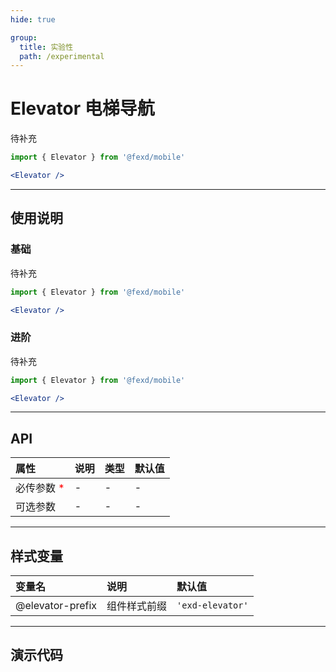 ```yaml
---
hide: true

group:
  title: 实验性
  path: /experimental
---
```


# Elevator 电梯导航 <ImportCost name="Elevator" />

待补充

<!-- prettier-ignore -->
```jsx | pure
import { Elevator } from '@fexd/mobile'

<Elevator />
```

---

## 使用说明

### 基础

待补充

<!-- prettier-ignore -->
```jsx | pure
import { Elevator } from '@fexd/mobile'

<Elevator />
```

### 进阶

待补充

<!-- prettier-ignore -->
```jsx | pure
import { Elevator } from '@fexd/mobile'

<Elevator />
```

---

## API

| 属性                                         | 说明 | 类型 | 默认值 |
| :------------------------------------------- | :--- | :--- | :----- |
| 必传参数 <span style="color: red;">\*</span> | -    | -    | -      |
| 可选参数                                     | -    | -    | -      |

---

## 样式变量

| 变量名           | 说明         | 默认值          |
| :--------------- | :----------- | :-------------- |
| @elevator-prefix | 组件样式前缀 | `'exd-elevator'` |

---

## 演示代码

<code src="./demos/demo1/index.tsx" />
